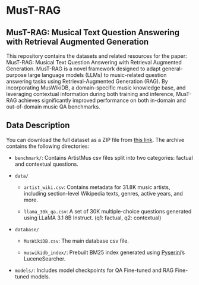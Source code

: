 # MusT-RAG

## MusT-RAG: Musical Text Question Answering with Retrieval Augmented Generation

This repository contains the datasets and related resources for the paper: MusT-RAG: Musical Text Question Answering with Retrieval Augmented Generation. MusT-RAG is a novel framework designed to adapt general-purpose large language models (LLMs) to music-related question answering tasks using Retrieval-Augmented Generation (RAG). By incorporating MusWikiDB, a domain-specific music knowledge base, and leveraging contextual information during both training and inference, MusT-RAG achieves significantly improved performance on both in-domain and out-of-domain music QA benchmarks.

## Data Description

You can download the full dataset as a ZIP file from [this link](https://drive.google.com/file/d/1lr1iwAuWSxBBnIKHKFN2Zhd06Q8994BM/view?usp=sharing).
The archive contains the following directories:

- `benchmark/`: Contains ArtistMus csv files split into two categories: factual and contextual questions.

- `data/`

  - `artist_wiki.csv`: Contains metadata for 31.8K music artists, including section-level Wikipedia texts, genres, active years, and more.

  - `llama_30k_qa.csv`: A set of 30K multiple-choice questions generated using LLaMA 3.1 8B Instruct. (q1: factual, q2: contextual)

- `database/`

  - `MusWikiDB.csv`: The main database csv file.

  - `muswikidb_index/`: Prebuilt BM25 index generated using [Pyserini](https://github.com/castorini/pyserini)’s LuceneSearcher.

- `models/`: Includes model checkpoints for QA Fine-tuned and RAG Fine-tuned models.


